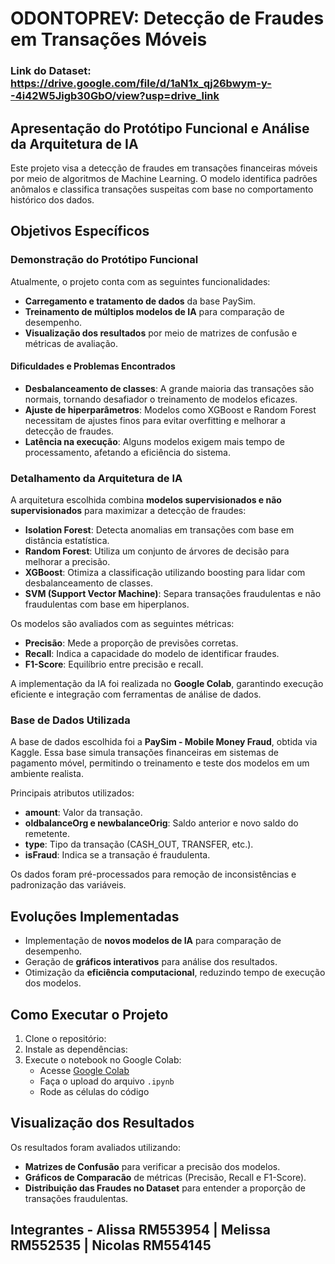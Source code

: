 # ODONTOPREV: Detecção de Fraudes em Transações Móveis

### Link do Dataset: https://drive.google.com/file/d/1aN1x_qj26bwym-y--4i42W5Jigb30GbO/view?usp=drive_link

## Apresentação do Protótipo Funcional e Análise da Arquitetura de IA

Este projeto visa a detecção de fraudes em transações financeiras móveis por meio de algoritmos de Machine Learning. O modelo identifica padrões anômalos e classifica transações suspeitas com base no comportamento histórico dos dados.

## Objetivos Específicos

### Demonstração do Protótipo Funcional

Atualmente, o projeto conta com as seguintes funcionalidades:

- **Carregamento e tratamento de dados** da base PaySim.
- **Treinamento de múltiplos modelos de IA** para comparação de desempenho.
- **Visualização dos resultados** por meio de matrizes de confusão e métricas de avaliação.

####  Dificuldades e Problemas Encontrados

- **Desbalanceamento de classes**: A grande maioria das transações são normais, tornando desafiador o treinamento de modelos eficazes.
- **Ajuste de hiperparâmetros**: Modelos como XGBoost e Random Forest necessitam de ajustes finos para evitar overfitting e melhorar a detecção de fraudes.
- **Latência na execução**: Alguns modelos exigem mais tempo de processamento, afetando a eficiência do sistema.

### Detalhamento da Arquitetura de IA

A arquitetura escolhida combina **modelos supervisionados e não supervisionados** para maximizar a detecção de fraudes:

- **Isolation Forest**: Detecta anomalias em transações com base em distância estatística.
- **Random Forest**: Utiliza um conjunto de árvores de decisão para melhorar a precisão.
- **XGBoost**: Otimiza a classificação utilizando boosting para lidar com desbalanceamento de classes.
- **SVM (Support Vector Machine)**: Separa transações fraudulentas e não fraudulentas com base em hiperplanos.

Os modelos são avaliados com as seguintes métricas:

- **Precisão**: Mede a proporção de previsões corretas.
- **Recall**: Indica a capacidade do modelo de identificar fraudes.
- **F1-Score**: Equilíbrio entre precisão e recall.

A implementação da IA foi realizada no **Google Colab**, garantindo execução eficiente e integração com ferramentas de análise de dados.

### Base de Dados Utilizada

A base de dados escolhida foi a **PaySim - Mobile Money Fraud**, obtida via Kaggle. Essa base simula transações financeiras em sistemas de pagamento móvel, permitindo o treinamento e teste dos modelos em um ambiente realista.

Principais atributos utilizados:

- **amount**: Valor da transação.
- **oldbalanceOrg e newbalanceOrig**: Saldo anterior e novo saldo do remetente.
- **type**: Tipo da transação (CASH\_OUT, TRANSFER, etc.).
- **isFraud**: Indica se a transação é fraudulenta.

Os dados foram pré-processados para remoção de inconsistências e padronização das variáveis.

## Evoluções Implementadas

- Implementação de **novos modelos de IA** para comparação de desempenho.
- Geração de **gráficos interativos** para análise dos resultados.
- Otimização da **eficiência computacional**, reduzindo tempo de execução dos modelos.

## Como Executar o Projeto

1. Clone o repositório:
2. Instale as dependências:
3. Execute o notebook no Google Colab:
   - Acesse [Google Colab](https://colab.research.google.com/)
   - Faça o upload do arquivo `.ipynb`
   - Rode as células do código

## Visualização dos Resultados

Os resultados foram avaliados utilizando:

- **Matrizes de Confusão** para verificar a precisão dos modelos.
- **Gráficos de Comparacão** de métricas (Precisão, Recall e F1-Score).
- **Distribuição das Fraudes no Dataset** para entender a proporção de transações fraudulentas.

## Integrantes - Alissa RM553954 | Melissa RM552535 | Nicolas RM554145

